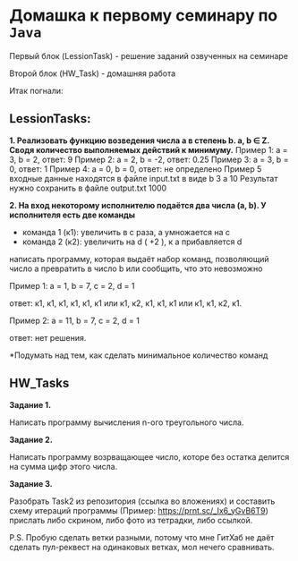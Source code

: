 # Домашка к первому семинару по `Java`

Первый блок (LessionTask) - решение заданий озвученных на семинаре

Второй блок (HW_Task) - домашняя работа

Итак погнали:

## LessionTasks:

**1.	Реализовать функцию возведения числа а в степень b. a, b ∈ Z. Сводя количество выполняемых действий к минимуму.** 
Пример 1: а = 3, b = 2, ответ: 9 
Пример 2: а = 2, b = -2, ответ: 0.25
Пример 3: а = 3, b = 0, ответ: 1
Пример 4: а = 0, b = 0, ответ: не определено
Пример 5
входные данные находятся в файле input.txt в виде
b 3
a 10
Результат нужно сохранить в файле output.txt
1000

**2.	На вход некоторому исполнителю подаётся два числа (a, b). У исполнителя есть две команды**
- команда 1 (к1): увеличить в с раза, а умножается на c
- команда 2 (к2): увеличить на d ( +2 ), к a прибавляется d

написать программу, которая выдаёт набор команд, позволяющий число a превратить в число b или сообщить, что это невозможно

Пример 1: а = 1, b = 7, c = 2, d = 1

ответ: к1, к1, к1, к1, к1, к1 или к1, к2, к1, к1, к1 или к1, к1, к2, к1. 

Пример 2: а = 11, b = 7, c = 2, d = 1

ответ: нет решения. 

*Подумать над тем, как сделать минимальное количество команд

## HW_Tasks
**Задание 1.**

Написать программу вычисления n-ого треугольного числа. 

**Задание 2.**

Написать программу возрващающее число, которе без остатка делится на сумма цифр этого числа.

**Задание 3.**

Разобрать Task2 из репозитория (ссылка во вложениях) и составить схему итераций программы (Пример: https://prnt.sc/_Ix6_yGvB6T9) прислать либо скрином, либо фото из тетрадки, либо ссылкой.

P.S. Пробую сделать ветки разными, потому что мне ГитХаб не даёт сделать пул-реквест на одинаковых ветках, мол нечего сравнивать.